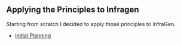 ## Applying the Principles to Infragen

Starting from scratch I decided to apply those principles to InfraGen.

- [Initial Planning](./initial-planning.md)
